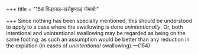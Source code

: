 +++
title = "154 विड्वराह-खरोष्ट्राणाङ् गोमायोः"

+++
Since nothing has been specially mentioned, this should be understood to
apply to a case where the swallowing is done *unintentionally*. Or, both
intentional and unintentional swallowing may be regarded as being on the
same footing; as such an assumption would be better than any reduction
in the expiation (in eases of *unintentional* swallowing).—(154)


